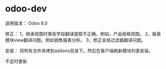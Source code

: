 odoo-dev
========
适用版本： Odoo 8.0

修正：
1，继承视图时某些字段翻译提取不正确。例如，产品规格视图。
2，报表模块view翻译问题。例如销售报表分析。
3，修正全局过滤器翻译问题。

安装：
将所有文件夹拷到addons目录下。然后在客户端刷新模块列表安装。

不定时更新
